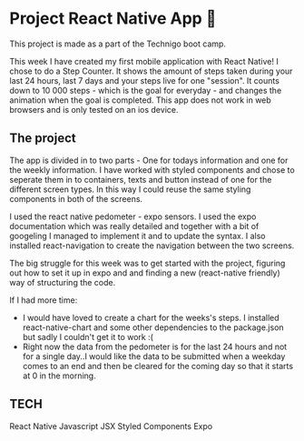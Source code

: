 # Project React Native App 📱

This project is made as a part of the Technigo boot camp. 

This week I have created my first mobile application with React Native!
I chose to do a Step Counter. It shows the amount of steps taken during your last 24 hours, last 7 days and your steps live for one "session". 
It counts down to 10 000 steps - which is the goal for everyday - and changes the animation when the goal is completed.
This app does not work in web browsers and is only tested on an ios device.

## The project

The app is divided in to two parts - One for todays information and one for the weekly information. 
I have worked with styled components and chose to seperate them in to containers, texts and button instead of one for the different screen types. In this way I could reuse the same styling components in both of the screens.

I used the react native pedometer - expo sensors. I used the expo documentation which was really detailed and together with a bit of googeling I managed to implement it and to update the syntax. 
I also installed react-navigation to create the navigation between the two screens.

The big struggle for this week was to get started with the project, figuring out how to set it up in expo and and finding a new (react-native friendly) way of structuring the code.

If I had more time:
- I would have loved to create a chart for the weeks's steps. I installed react-native-chart and some other dependencies to the package.json but sadly I couldn't get it to work :(
- Right now the data from the pedometer is for the last 24 hours and not for a single day..I would like the data to be submitted when a weekday comes to an end and then be cleared for the coming day so that it starts at 0 in the morning.

## TECH
React Native
Javascript
JSX
Styled Components
Expo
